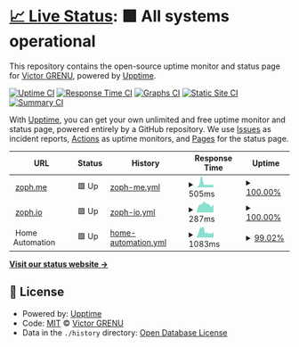 # [📈 Live Status](https://status.zoph.me): <!--live status--> **🟩 All systems operational**

This repository contains the open-source uptime monitor and status page for [Victor GRENU](https://zoph.me), powered by [Upptime](https://github.com/upptime/upptime).

[![Uptime CI](https://github.com/koj-co/upptime/workflows/Uptime%20CI/badge.svg)](https://github.com/koj-co/upptime/actions?query=workflow%3A%22Uptime+CI%22)
[![Response Time CI](https://github.com/koj-co/upptime/workflows/Response%20Time%20CI/badge.svg)](https://github.com/koj-co/upptime/actions?query=workflow%3A%22Response+Time+CI%22)
[![Graphs CI](https://github.com/koj-co/upptime/workflows/Graphs%20CI/badge.svg)](https://github.com/koj-co/upptime/actions?query=workflow%3A%22Graphs+CI%22)
[![Static Site CI](https://github.com/koj-co/upptime/workflows/Static%20Site%20CI/badge.svg)](https://github.com/koj-co/upptime/actions?query=workflow%3A%22Static+Site+CI%22)
[![Summary CI](https://github.com/koj-co/upptime/workflows/Summary%20CI/badge.svg)](https://github.com/koj-co/upptime/actions?query=workflow%3A%22Summary+CI%22)

With [Upptime](https://upptime.js.org), you can get your own unlimited and free uptime monitor and status page, powered entirely by a GitHub repository. We use [Issues](https://github.com/z0ph/status/issues) as incident reports, [Actions](https://github.com/z0ph/status/actions) as uptime monitors, and [Pages](https://status.zoph.me) for the status page.

<!--start: status pages-->
<!-- This summary is generated by Upptime (https://github.com/upptime/upptime) -->
<!-- Do not edit this manually, your changes will be overwritten -->
<!-- prettier-ignore -->
| URL | Status | History | Response Time | Uptime |
| --- | ------ | ------- | ------------- | ------ |
| <img alt="" src="https://favicons.githubusercontent.com/zoph.me" height="13"> [zoph.me](https://zoph.me) | 🟩 Up | [zoph-me.yml](https://github.com/z0ph/status/commits/HEAD/history/zoph-me.yml) | <details><summary><img alt="Response time graph" src="./graphs/zoph-me/response-time-week.png" height="20"> 505ms</summary><br><a href="https://status.zoph.me/history/zoph-me"><img alt="Response time 733" src="https://img.shields.io/endpoint?url=https%3A%2F%2Fraw.githubusercontent.com%2Fz0ph%2Fstatus%2FHEAD%2Fapi%2Fzoph-me%2Fresponse-time.json"></a><br><a href="https://status.zoph.me/history/zoph-me"><img alt="24-hour response time 335" src="https://img.shields.io/endpoint?url=https%3A%2F%2Fraw.githubusercontent.com%2Fz0ph%2Fstatus%2FHEAD%2Fapi%2Fzoph-me%2Fresponse-time-day.json"></a><br><a href="https://status.zoph.me/history/zoph-me"><img alt="7-day response time 505" src="https://img.shields.io/endpoint?url=https%3A%2F%2Fraw.githubusercontent.com%2Fz0ph%2Fstatus%2FHEAD%2Fapi%2Fzoph-me%2Fresponse-time-week.json"></a><br><a href="https://status.zoph.me/history/zoph-me"><img alt="30-day response time 438" src="https://img.shields.io/endpoint?url=https%3A%2F%2Fraw.githubusercontent.com%2Fz0ph%2Fstatus%2FHEAD%2Fapi%2Fzoph-me%2Fresponse-time-month.json"></a><br><a href="https://status.zoph.me/history/zoph-me"><img alt="1-year response time 702" src="https://img.shields.io/endpoint?url=https%3A%2F%2Fraw.githubusercontent.com%2Fz0ph%2Fstatus%2FHEAD%2Fapi%2Fzoph-me%2Fresponse-time-year.json"></a></details> | <details><summary><a href="https://status.zoph.me/history/zoph-me">100.00%</a></summary><a href="https://status.zoph.me/history/zoph-me"><img alt="All-time uptime 100.00%" src="https://img.shields.io/endpoint?url=https%3A%2F%2Fraw.githubusercontent.com%2Fz0ph%2Fstatus%2FHEAD%2Fapi%2Fzoph-me%2Fuptime.json"></a><br><a href="https://status.zoph.me/history/zoph-me"><img alt="24-hour uptime 100.00%" src="https://img.shields.io/endpoint?url=https%3A%2F%2Fraw.githubusercontent.com%2Fz0ph%2Fstatus%2FHEAD%2Fapi%2Fzoph-me%2Fuptime-day.json"></a><br><a href="https://status.zoph.me/history/zoph-me"><img alt="7-day uptime 100.00%" src="https://img.shields.io/endpoint?url=https%3A%2F%2Fraw.githubusercontent.com%2Fz0ph%2Fstatus%2FHEAD%2Fapi%2Fzoph-me%2Fuptime-week.json"></a><br><a href="https://status.zoph.me/history/zoph-me"><img alt="30-day uptime 100.00%" src="https://img.shields.io/endpoint?url=https%3A%2F%2Fraw.githubusercontent.com%2Fz0ph%2Fstatus%2FHEAD%2Fapi%2Fzoph-me%2Fuptime-month.json"></a><br><a href="https://status.zoph.me/history/zoph-me"><img alt="1-year uptime 100.00%" src="https://img.shields.io/endpoint?url=https%3A%2F%2Fraw.githubusercontent.com%2Fz0ph%2Fstatus%2FHEAD%2Fapi%2Fzoph-me%2Fuptime-year.json"></a></details>
| <img alt="" src="https://zoph.io/img/favicon-32x32.png" height="13"> [zoph.io](https://zoph.io) | 🟩 Up | [zoph-io.yml](https://github.com/z0ph/status/commits/HEAD/history/zoph-io.yml) | <details><summary><img alt="Response time graph" src="./graphs/zoph-io/response-time-week.png" height="20"> 287ms</summary><br><a href="https://status.zoph.me/history/zoph-io"><img alt="Response time 806" src="https://img.shields.io/endpoint?url=https%3A%2F%2Fraw.githubusercontent.com%2Fz0ph%2Fstatus%2FHEAD%2Fapi%2Fzoph-io%2Fresponse-time.json"></a><br><a href="https://status.zoph.me/history/zoph-io"><img alt="24-hour response time 273" src="https://img.shields.io/endpoint?url=https%3A%2F%2Fraw.githubusercontent.com%2Fz0ph%2Fstatus%2FHEAD%2Fapi%2Fzoph-io%2Fresponse-time-day.json"></a><br><a href="https://status.zoph.me/history/zoph-io"><img alt="7-day response time 287" src="https://img.shields.io/endpoint?url=https%3A%2F%2Fraw.githubusercontent.com%2Fz0ph%2Fstatus%2FHEAD%2Fapi%2Fzoph-io%2Fresponse-time-week.json"></a><br><a href="https://status.zoph.me/history/zoph-io"><img alt="30-day response time 338" src="https://img.shields.io/endpoint?url=https%3A%2F%2Fraw.githubusercontent.com%2Fz0ph%2Fstatus%2FHEAD%2Fapi%2Fzoph-io%2Fresponse-time-month.json"></a><br><a href="https://status.zoph.me/history/zoph-io"><img alt="1-year response time 662" src="https://img.shields.io/endpoint?url=https%3A%2F%2Fraw.githubusercontent.com%2Fz0ph%2Fstatus%2FHEAD%2Fapi%2Fzoph-io%2Fresponse-time-year.json"></a></details> | <details><summary><a href="https://status.zoph.me/history/zoph-io">100.00%</a></summary><a href="https://status.zoph.me/history/zoph-io"><img alt="All-time uptime 100.00%" src="https://img.shields.io/endpoint?url=https%3A%2F%2Fraw.githubusercontent.com%2Fz0ph%2Fstatus%2FHEAD%2Fapi%2Fzoph-io%2Fuptime.json"></a><br><a href="https://status.zoph.me/history/zoph-io"><img alt="24-hour uptime 100.00%" src="https://img.shields.io/endpoint?url=https%3A%2F%2Fraw.githubusercontent.com%2Fz0ph%2Fstatus%2FHEAD%2Fapi%2Fzoph-io%2Fuptime-day.json"></a><br><a href="https://status.zoph.me/history/zoph-io"><img alt="7-day uptime 100.00%" src="https://img.shields.io/endpoint?url=https%3A%2F%2Fraw.githubusercontent.com%2Fz0ph%2Fstatus%2FHEAD%2Fapi%2Fzoph-io%2Fuptime-week.json"></a><br><a href="https://status.zoph.me/history/zoph-io"><img alt="30-day uptime 100.00%" src="https://img.shields.io/endpoint?url=https%3A%2F%2Fraw.githubusercontent.com%2Fz0ph%2Fstatus%2FHEAD%2Fapi%2Fzoph-io%2Fuptime-month.json"></a><br><a href="https://status.zoph.me/history/zoph-io"><img alt="1-year uptime 99.99%" src="https://img.shields.io/endpoint?url=https%3A%2F%2Fraw.githubusercontent.com%2Fz0ph%2Fstatus%2FHEAD%2Fapi%2Fzoph-io%2Fuptime-year.json"></a></details>
| <img alt="" src="https://www.jeedom.com/favicon.ico" height="13"> Home Automation | 🟩 Up | [home-automation.yml](https://github.com/z0ph/status/commits/HEAD/history/home-automation.yml) | <details><summary><img alt="Response time graph" src="./graphs/home-automation/response-time-week.png" height="20"> 1083ms</summary><br><a href="https://status.zoph.me/history/home-automation"><img alt="Response time 789" src="https://img.shields.io/endpoint?url=https%3A%2F%2Fraw.githubusercontent.com%2Fz0ph%2Fstatus%2FHEAD%2Fapi%2Fhome-automation%2Fresponse-time.json"></a><br><a href="https://status.zoph.me/history/home-automation"><img alt="24-hour response time 1015" src="https://img.shields.io/endpoint?url=https%3A%2F%2Fraw.githubusercontent.com%2Fz0ph%2Fstatus%2FHEAD%2Fapi%2Fhome-automation%2Fresponse-time-day.json"></a><br><a href="https://status.zoph.me/history/home-automation"><img alt="7-day response time 1083" src="https://img.shields.io/endpoint?url=https%3A%2F%2Fraw.githubusercontent.com%2Fz0ph%2Fstatus%2FHEAD%2Fapi%2Fhome-automation%2Fresponse-time-week.json"></a><br><a href="https://status.zoph.me/history/home-automation"><img alt="30-day response time 1111" src="https://img.shields.io/endpoint?url=https%3A%2F%2Fraw.githubusercontent.com%2Fz0ph%2Fstatus%2FHEAD%2Fapi%2Fhome-automation%2Fresponse-time-month.json"></a><br><a href="https://status.zoph.me/history/home-automation"><img alt="1-year response time 801" src="https://img.shields.io/endpoint?url=https%3A%2F%2Fraw.githubusercontent.com%2Fz0ph%2Fstatus%2FHEAD%2Fapi%2Fhome-automation%2Fresponse-time-year.json"></a></details> | <details><summary><a href="https://status.zoph.me/history/home-automation">99.02%</a></summary><a href="https://status.zoph.me/history/home-automation"><img alt="All-time uptime 86.89%" src="https://img.shields.io/endpoint?url=https%3A%2F%2Fraw.githubusercontent.com%2Fz0ph%2Fstatus%2FHEAD%2Fapi%2Fhome-automation%2Fuptime.json"></a><br><a href="https://status.zoph.me/history/home-automation"><img alt="24-hour uptime 100.00%" src="https://img.shields.io/endpoint?url=https%3A%2F%2Fraw.githubusercontent.com%2Fz0ph%2Fstatus%2FHEAD%2Fapi%2Fhome-automation%2Fuptime-day.json"></a><br><a href="https://status.zoph.me/history/home-automation"><img alt="7-day uptime 99.02%" src="https://img.shields.io/endpoint?url=https%3A%2F%2Fraw.githubusercontent.com%2Fz0ph%2Fstatus%2FHEAD%2Fapi%2Fhome-automation%2Fuptime-week.json"></a><br><a href="https://status.zoph.me/history/home-automation"><img alt="30-day uptime 38.00%" src="https://img.shields.io/endpoint?url=https%3A%2F%2Fraw.githubusercontent.com%2Fz0ph%2Fstatus%2FHEAD%2Fapi%2Fhome-automation%2Fuptime-month.json"></a><br><a href="https://status.zoph.me/history/home-automation"><img alt="1-year uptime 82.39%" src="https://img.shields.io/endpoint?url=https%3A%2F%2Fraw.githubusercontent.com%2Fz0ph%2Fstatus%2FHEAD%2Fapi%2Fhome-automation%2Fuptime-year.json"></a></details>

<!--end: status pages-->

[**Visit our status website →**](https://status.zoph.me)

## 📄 License

- Powered by: [Upptime](https://github.com/upptime/upptime)
- Code: [MIT](./LICENSE) © [Victor GRENU](https://zoph.me)
- Data in the `./history` directory: [Open Database License](https://opendatacommons.org/licenses/odbl/1-0/)
